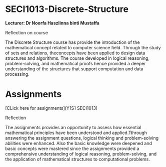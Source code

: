 # SECI1013-Discrete-Structure
**Lecturer: Dr Noorfa Haszlinna binti Mustaffa**

Reflection on course

The Discrete Structure course has provide the introduction of the mathematical concept related to computer science field. Through the study of sets and relations, theconcepts have been applied to design data structures and algorithms. The course developed in logical reasoning, problem-solving, and mathematical proofs hence provided a deeper understanding of the structures that support computation and data processing.

# Assignments
[CLick here for assignments](Y1S1 SECI1013)

Reflection

The assignments provides an opportunity to assess how essential mathematical principles have been understood and applied.Tthrough answering the assignment questions, logical thinking and problem-solving abilities were enhanced. Also the basic knowledge were deepened and basic concepts were mastered since the assignments provided a comprehensive understanding of logical reasoning, problem-solving, and the application of mathematical structures to computational problems. 
